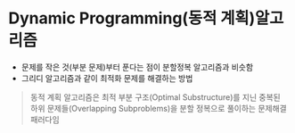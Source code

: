 # Dynamic Programming(동적 계획)알고리즘
* 문제를 작은 것(부분 문제)부터 푼다는 점이 분할정복 알고리즘과 비슷함
* 그리디 알고리즘과 같이 최적화 문제를 해결하는 방법

> 동적 계획 알고리즘은 최적 부분 구조(Optimal Substructure)를 지닌 중복된 하위 문제들(Overlapping Subproblems)을 분할 정복으로 풀이하는 문제해결 패러다임